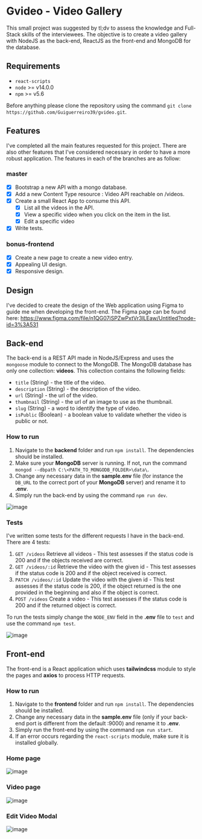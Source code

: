 # Gvideo - Video Gallery

This small project was suggested by tl;dv to assess the knowledge and Full-Stack skills of the interviewees. The objective is to create a video gallery with NodeJS as the back-end, ReactJS as the front-end and MongoDB for the database.

## Requirements
- `react-scripts`
- `node` >= v14.0.0
- `npm` >= v5.6

Before anything please clone the repository using the command `git clone https://github.com/Guiguerreiro39/gvideo.git`.

## Features
I've completed all the main features requested for this project. There are also other features that I've considered necessary in order to have a more robust application. The features in each of the branches are as follow:

### master
- [x] Bootstrap a new API with a mongo database.
- [x] Add a new Content Type resource : Video API reachable on /videos.
- [x] Create a small React App to consume this API.
  - [x] List all the videos in the API.
  - [x] View a specific video when you click on the item in the list.
  - [x] Edit a specific video 
- [x] Write tests.

### bonus-frontend
- [x] Create a new page to create a new video entry.
- [x] Appealing UI design.
- [x] Responsive design.

## Design
I've decided to create the design of the Web application using Figma to guide me when developing the front-end. 
The Figma page can be found here: https://www.figma.com/file/n1QG07iSPZwPxtVr3lLEaw/Untitled?node-id=3%3A531

## Back-end
The back-end is a REST API made in NodeJS/Express and uses the `mongoose` module to connect to the MongoDB. The MongoDB database has only one collection: **videos**. This collection contains the following fields:
- `title` (String) - the title of the video.
- `description` (String) - the description of the video.
- `url` (String) - the url of the video.
- `thumbnail` (String) - the url of an image to use as the thumbnail.
- `slug` (String) - a word to identify the type of video.
- `isPublic` (Boolean) - a boolean value to validate whether the video is public or not.

### How to run
1. Navigate to the **backend** folder and run `npm install`. The dependencies should be installed.
2. Make sure your **MongoDB** server is running. If not, run the command `mongod --dbpath C:\<PATH_TO_MONGODB_FOLDER>\data\`.
3. Change any necessary data in the **sample.env** file (for instance the `DB_URL` to the correct port of your **MongoDB** server) and rename it to **.env**.
4. Simply run the back-end by using the command `npm run dev`.

![image](https://user-images.githubusercontent.com/11543544/169924826-c18c8cac-0a9f-42f8-ac11-5ea00ebf3460.png)

### Tests
I've written some tests for the different requests I have in the back-end. There are 4 tests:
1. `GET /videos` Retrieve all videos - This test assesses if the status code is 200 and if the objects received are correct.
2. `GET /videos/:id` Retrieve the video with the given id - This test assesses if the status code is 200 and if the object received is correct.
3. `PATCH /videos/:id` Update the video with the given id - This test assesses if the status code is 200, if the object returned is the one provided in the beginning and also if the object is correct.
4. `POST /videos` Create a video - This test assesses if the status code is 200 and if the returned object is correct.

To run the tests simply change the `NODE_ENV` field in the **.env** file to `test` and use the command `npm test`.

![image](https://user-images.githubusercontent.com/11543544/169924728-be821ff6-c878-46a7-8e74-7ee9c9b31b6d.png)

## Front-end
The front-end is a React application which uses **tailwindcss** module to style the pages and **axios** to process HTTP requests.

### How to run
1. Navigate to the **frontend** folder and run `npm install`. The dependencies should be installed.
2. Change any necessary data in the **sample.env** file (only if your back-end port is different from the default :9000) and rename it to **.env**.
3. Simply run the front-end by using the command `npm run start`.
4. If an error occurs regarding the `react-scripts` module, make sure it is installed globally.

### Home page
![image](https://user-images.githubusercontent.com/11543544/169926281-08d84e3a-39fb-408a-920c-48d1160ba28b.png)

### Video page
![image](https://user-images.githubusercontent.com/11543544/169926489-88edad9f-588f-48bc-96e1-8af72cac285b.png)

### Edit Video Modal
![image](https://user-images.githubusercontent.com/11543544/169926541-03df42a7-1d04-47d1-a268-650eace7aaac.png)

